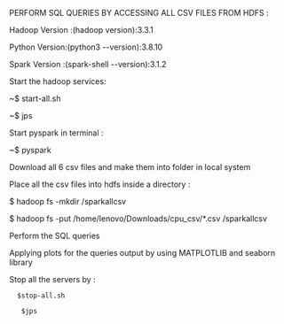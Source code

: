 PERFORM SQL QUERIES BY ACCESSING ALL CSV  FILES FROM HDFS :

Hadoop Version :(hadoop version):3.3.1

Python Version:(python3 --version):3.8.10

Spark Version :(spark-shell --version):3.1.2

Start the hadoop services:

~$ start-all.sh

  ~$ jps

Start pyspark in terminal :

   ~$ pyspark
   
Download all 6 csv files and make them into folder in local system 

Place all the csv files into hdfs inside a directory :

$ hadoop fs -mkdir /sparkallcsv

$ hadoop fs -put /home/lenovo/Downloads/cpu_csv/*.csv /sparkallcsv

Perform the SQL queries 

Applying plots for the queries output by using MATPLOTLIB and seaborn library 

Stop all the servers by :

      $stop-all.sh

       $jps 


